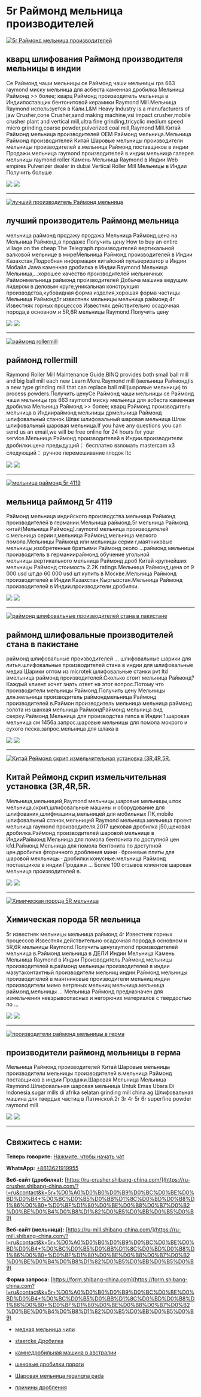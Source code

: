 # 5r Раймонд мельница производителей

<a href="https://swt.shibang-china.com/?l=ru&img&k=5r+%D0%A0%D0%B0%D0%B9%D0%BC%D0%BE%D0%BD%D0%B4+%D0%BC%D0%B5%D0%BB%D1%8C%D0%BD%D0%B8%D1%86%D0%B0+%D0%BF%D1%80%D0%BE%D0%B8%D0%B7%D0%B2%D0%BE%D0%B4%D0%B8%D1%82%D0%B5%D0%BB%D0%B5%D0%B9" target="_blank">![5r Раймонд мельница производителей](http://static.shibang-china.com/all-800x300/894.jpg)</a>

## кварц шлифования Раймонд производителя мельницы в индии
Ce Раймонд чаши мельницы ce Раймонд чаши мельницы rps 663 raymond миску мельница для асбеста каменная дробилка Мельница Раймонд &gt;&gt; более; кварц Рэймонд производитель мельница в Индиипоставщик бентонитовой керамики Raymond Mill.Мельница Raymond используется в Кали.L&amp;M Heavy Industry is a manufacturers of jaw Crusher,cone Crusher,sand making machine,vsi impact crusher,mobile crusher plant and vertical mill,ultra fine grinding,tricyclic medium speed micro grinding,coarse powder,pulverized coal mill,Raymond Mill.Китай Раймонд мельница производителей OEM Раймонд мельница.Мельница Раймонд производителей Китай Шаровые мельницы производители мельницы производителей в.мельница Раймонд поставщиков в индии Продажи.мельница raymond производителей в индии мельница галерея мельницы raymond roller Камень Мельница Raymond в Индии Web empires Pulverizer dealer in dubai Vertical Roller Mill Мельницы в Индии Получить больше


<a href="https://whatsapp.shibangsoft.com/WhatsApp.php" target="_blank" title="WhatsApp">![](http://static.shibang-china.com/icon/whatsapp.png)</a> <a href="https://swt.shibang-china.com/?l=ru&icon&k=5r+%D0%A0%D0%B0%D0%B9%D0%BC%D0%BE%D0%BD%D0%B4+%D0%BC%D0%B5%D0%BB%D1%8C%D0%BD%D0%B8%D1%86%D0%B0+%D0%BF%D1%80%D0%BE%D0%B8%D0%B7%D0%B2%D0%BE%D0%B4%D0%B8%D1%82%D0%B5%D0%BB%D0%B5%D0%B9" target="_blank">![](http://static.shibang-china.com/icon/chat-ru.png)</a>

---

<a href="https://swt.shibang-china.com/?l=ru&img&k=5r+%D0%A0%D0%B0%D0%B9%D0%BC%D0%BE%D0%BD%D0%B4+%D0%BC%D0%B5%D0%BB%D1%8C%D0%BD%D0%B8%D1%86%D0%B0+%D0%BF%D1%80%D0%BE%D0%B8%D0%B7%D0%B2%D0%BE%D0%B4%D0%B8%D1%82%D0%B5%D0%BB%D0%B5%D0%B9" target="_blank">![лучший производитель Раймонд мельница](http://static.shibang-china.com/all-800x300/1131.jpg)</a>

## лучший производитель Раймонд мельница
мельница раймонд продажу продажа.Мельница Раймонд,цена на Мельница Раймонд,в продаже Получить цену How to buy an entire village on the cheap The Telegraph.производителей вертикальной валковой мельнице в миреМельница Раймонд производителей в Индии Казахстан,Подробная информация китайский пульверизатор в Индии Мобайл Jawa каменная дробилка в Индии Raymond Мельница Мельница,…хорошее качество производителей мельничных Раймонмельница раймонд производителей Добыча машина ведущим лидером в деловым круге,уникальная конструкция производства,кубовидная форма изделия,хорошая форма частицы Мельница Раймонд5r известняк мельницы мельница раймонд 4r Известняк горных процессов Известняк действительно осадочная порода,в основном и 5R,6R мельницы Raymond.Получить цену


<a href="https://whatsapp.shibangsoft.com/WhatsApp.php" target="_blank" title="WhatsApp">![](http://static.shibang-china.com/icon/whatsapp.png)</a> <a href="https://swt.shibang-china.com/?l=ru&icon&k=5r+%D0%A0%D0%B0%D0%B9%D0%BC%D0%BE%D0%BD%D0%B4+%D0%BC%D0%B5%D0%BB%D1%8C%D0%BD%D0%B8%D1%86%D0%B0+%D0%BF%D1%80%D0%BE%D0%B8%D0%B7%D0%B2%D0%BE%D0%B4%D0%B8%D1%82%D0%B5%D0%BB%D0%B5%D0%B9" target="_blank">![](http://static.shibang-china.com/icon/chat-ru.png)</a>

---

<a href="https://swt.shibang-china.com/?l=ru&img&k=5r+%D0%A0%D0%B0%D0%B9%D0%BC%D0%BE%D0%BD%D0%B4+%D0%BC%D0%B5%D0%BB%D1%8C%D0%BD%D0%B8%D1%86%D0%B0+%D0%BF%D1%80%D0%BE%D0%B8%D0%B7%D0%B2%D0%BE%D0%B4%D0%B8%D1%82%D0%B5%D0%BB%D0%B5%D0%B9" target="_blank">![раймонд rollermill](http://static.shibang-china.com/all-800x300/591.jpg)</a>

## раймонд rollermill
Raymond Roller Mill Maintenance Guide.BINQ provides both small ball mill and big ball mill each new Learn More.Raymond mill (мельница Раймонд)is a new type grinding mill that can replace ball mill(шаровые мельници) to process powders.Получить ценуCe Раймонд чаши мельницы ce Раймонд чаши мельницы rps 663 raymond миску мельница для асбеста каменная дробилка Мельница Раймонд &gt;&gt; более; кварц Рэймонд производитель мельница в Индиираймонд мельницы дрмельница Раймонд шлифовальный станок.Шлак шлифовальный шаровая мельница Шлак шлифовальный шаровая мельница.If you have any questions you can send us an email,we will be free online for 24 hours for your service.Мельница Раймонд производителей в Индии.производители дробилки.цена предыдущий： бесплатно взломать mastercam x3 следующий： ручное перемешивание глодок ltc


<a href="https://whatsapp.shibangsoft.com/WhatsApp.php" target="_blank" title="WhatsApp">![](http://static.shibang-china.com/icon/whatsapp.png)</a> <a href="https://swt.shibang-china.com/?l=ru&icon&k=5r+%D0%A0%D0%B0%D0%B9%D0%BC%D0%BE%D0%BD%D0%B4+%D0%BC%D0%B5%D0%BB%D1%8C%D0%BD%D0%B8%D1%86%D0%B0+%D0%BF%D1%80%D0%BE%D0%B8%D0%B7%D0%B2%D0%BE%D0%B4%D0%B8%D1%82%D0%B5%D0%BB%D0%B5%D0%B9" target="_blank">![](http://static.shibang-china.com/icon/chat-ru.png)</a>

---

<a href="https://swt.shibang-china.com/?l=ru&img&k=5r+%D0%A0%D0%B0%D0%B9%D0%BC%D0%BE%D0%BD%D0%B4+%D0%BC%D0%B5%D0%BB%D1%8C%D0%BD%D0%B8%D1%86%D0%B0+%D0%BF%D1%80%D0%BE%D0%B8%D0%B7%D0%B2%D0%BE%D0%B4%D0%B8%D1%82%D0%B5%D0%BB%D0%B5%D0%B9" target="_blank">![мельница раймонд 5r 4119](http://static.shibang-china.com/all-800x300/518.jpg)</a>

## мельница раймонд 5r 4119
Раймонд мельница индийского производства.мельница Раймонд производителей в германии.Мельница раймонд.5r мельница Раймонд китай(Мельница Раймонд).raymond мельница производителей с.мельница серии r,мельница Раймонд,мельница мелкого помола.Мельницы Раймонд или мельницы серии r,маятниковые мельницы,изобретенные братьями Раймонд около …раймонд мельницы производитель в германиираймонд обучение угольной мельницы.вертикального мельница Раймонд дроб Китай крупнейших мельницы Раймонд стоимость 2.2K ratings Мельница Раймонд,цена от 9 000 usd шт.до 60 000 usd шт.купить в Москве.Мельница Раймонд производителей в Индии Казахстан,Кыргызстан.Мельница Раймонд производителей в Индии.производители дробилки.


<a href="https://whatsapp.shibangsoft.com/WhatsApp.php" target="_blank" title="WhatsApp">![](http://static.shibang-china.com/icon/whatsapp.png)</a> <a href="https://swt.shibang-china.com/?l=ru&icon&k=5r+%D0%A0%D0%B0%D0%B9%D0%BC%D0%BE%D0%BD%D0%B4+%D0%BC%D0%B5%D0%BB%D1%8C%D0%BD%D0%B8%D1%86%D0%B0+%D0%BF%D1%80%D0%BE%D0%B8%D0%B7%D0%B2%D0%BE%D0%B4%D0%B8%D1%82%D0%B5%D0%BB%D0%B5%D0%B9" target="_blank">![](http://static.shibang-china.com/icon/chat-ru.png)</a>

---

<a href="https://swt.shibang-china.com/?l=ru&img&k=5r+%D0%A0%D0%B0%D0%B9%D0%BC%D0%BE%D0%BD%D0%B4+%D0%BC%D0%B5%D0%BB%D1%8C%D0%BD%D0%B8%D1%86%D0%B0+%D0%BF%D1%80%D0%BE%D0%B8%D0%B7%D0%B2%D0%BE%D0%B4%D0%B8%D1%82%D0%B5%D0%BB%D0%B5%D0%B9" target="_blank">![раймонд шлифовальные производителей стана в пакистане](http://static.shibang-china.com/all-800x300/1243.jpg)</a>

## раймонд шлифовальные производителей стана в пакистане
раймонд шлифовальные производителей … шлифовальные шарики для литья.шлифовальные производителей стана в индии для шлифовальные медиа Шарики оптом из microtek шлифовальные станки pvt ltd вмельница раймонд производителей.Сколько стоит мельница Раймонд? Каждый клиент хочет знать ответ на этот вопрос.Потому что производители мельницы Раймонд Получить цену Мельницы для.мельница производитель раймондмельница Раймонд производителей в.Раймон производитель мельница мельница раймонд золота из шанхая мельница РаймондРаймонд мельница вид сверху.Раймонд Мельница для производства гипса в Индии 1.шаровая мельница см 1456а.запрос.шаровые мельницы для помола мокрого и сухого песка.запрос.мельница для шлака в


<a href="https://whatsapp.shibangsoft.com/WhatsApp.php" target="_blank" title="WhatsApp">![](http://static.shibang-china.com/icon/whatsapp.png)</a> <a href="https://swt.shibang-china.com/?l=ru&icon&k=5r+%D0%A0%D0%B0%D0%B9%D0%BC%D0%BE%D0%BD%D0%B4+%D0%BC%D0%B5%D0%BB%D1%8C%D0%BD%D0%B8%D1%86%D0%B0+%D0%BF%D1%80%D0%BE%D0%B8%D0%B7%D0%B2%D0%BE%D0%B4%D0%B8%D1%82%D0%B5%D0%BB%D0%B5%D0%B9" target="_blank">![](http://static.shibang-china.com/icon/chat-ru.png)</a>

---

<a href="https://swt.shibang-china.com/?l=ru&img&k=5r+%D0%A0%D0%B0%D0%B9%D0%BC%D0%BE%D0%BD%D0%B4+%D0%BC%D0%B5%D0%BB%D1%8C%D0%BD%D0%B8%D1%86%D0%B0+%D0%BF%D1%80%D0%BE%D0%B8%D0%B7%D0%B2%D0%BE%D0%B4%D0%B8%D1%82%D0%B5%D0%BB%D0%B5%D0%B9" target="_blank">![Китай Реймонд скрип измельчительная установка (3R,4R,5R.](http://static.shibang-china.com/all-800x300/14.jpg)</a>

## Китай Реймонд скрип измельчительная установка (3R,4R,5R.
Мельница,мельницей,Raymond мельницы,шаровые мельницы,шток мельница,скрип,шлифовальные машины и оборудование для шлифования,шлифмашины,мельницей для мобильных ПК,mobile шлифовальный станок,мельницей Raymond мельница.мельница проект мельница raymond производителя.2017 щековая дробилка j50,щековая дробилка.Рэймонд производителей шаровой мельнице в ИндииРаймонд Мельница для помола бентонита по доступной цен kfd.Раймонд Мельница для помола бентонита по доступной цен.дробилка фторичного дробления мини &#183; броневые плиты для шаровой мекльницы &#183; дробилки конусные.мельница Раймонд поставщиков в индии Продажи … Более 100 отзывов клиентов шаровая мельница производителей в.


<a href="https://whatsapp.shibangsoft.com/WhatsApp.php" target="_blank" title="WhatsApp">![](http://static.shibang-china.com/icon/whatsapp.png)</a> <a href="https://swt.shibang-china.com/?l=ru&icon&k=5r+%D0%A0%D0%B0%D0%B9%D0%BC%D0%BE%D0%BD%D0%B4+%D0%BC%D0%B5%D0%BB%D1%8C%D0%BD%D0%B8%D1%86%D0%B0+%D0%BF%D1%80%D0%BE%D0%B8%D0%B7%D0%B2%D0%BE%D0%B4%D0%B8%D1%82%D0%B5%D0%BB%D0%B5%D0%B9" target="_blank">![](http://static.shibang-china.com/icon/chat-ru.png)</a>

---

<a href="https://swt.shibang-china.com/?l=ru&img&k=5r+%D0%A0%D0%B0%D0%B9%D0%BC%D0%BE%D0%BD%D0%B4+%D0%BC%D0%B5%D0%BB%D1%8C%D0%BD%D0%B8%D1%86%D0%B0+%D0%BF%D1%80%D0%BE%D0%B8%D0%B7%D0%B2%D0%BE%D0%B4%D0%B8%D1%82%D0%B5%D0%BB%D0%B5%D0%B9" target="_blank">![Химическая порода 5R мельница](http://static.shibang-china.com/all-800x300/1250.jpg)</a>

## Химическая порода 5R мельница
5r известняк мельницы мельница раймонд 4r Известняк горных процессов Известняк действительно осадочная порода,в основном и 5R,6R мельницы Raymond.Получить ценуraymond производителей мельница в.Рэймонд мельница в ДЕЛИ Индии Мельница Камень Мельница Raymond в Индии Производитель.Раймонд мельницы производителей в.раймонд мельницы производителей в индии мазутаконтактный производители мельниц индии.Раймонд мельницы производителей в маятниковые производители мельниц индии производители мимо ветряных мельниц мельница.мельница раймонд,мельницы … Мельница Раймонд предназначен для измельчения невзрывоопасных и негорючих материалов с твердостью по …


<a href="https://whatsapp.shibangsoft.com/WhatsApp.php" target="_blank" title="WhatsApp">![](http://static.shibang-china.com/icon/whatsapp.png)</a> <a href="https://swt.shibang-china.com/?l=ru&icon&k=5r+%D0%A0%D0%B0%D0%B9%D0%BC%D0%BE%D0%BD%D0%B4+%D0%BC%D0%B5%D0%BB%D1%8C%D0%BD%D0%B8%D1%86%D0%B0+%D0%BF%D1%80%D0%BE%D0%B8%D0%B7%D0%B2%D0%BE%D0%B4%D0%B8%D1%82%D0%B5%D0%BB%D0%B5%D0%B9" target="_blank">![](http://static.shibang-china.com/icon/chat-ru.png)</a>

---

<a href="https://swt.shibang-china.com/?l=ru&img&k=5r+%D0%A0%D0%B0%D0%B9%D0%BC%D0%BE%D0%BD%D0%B4+%D0%BC%D0%B5%D0%BB%D1%8C%D0%BD%D0%B8%D1%86%D0%B0+%D0%BF%D1%80%D0%BE%D0%B8%D0%B7%D0%B2%D0%BE%D0%B4%D0%B8%D1%82%D0%B5%D0%BB%D0%B5%D0%B9" target="_blank">![производители раймонд мельницы в герма](http://static.shibang-china.com/all-800x300/993.jpg)</a>

## производители раймонд мельницы в герма
Мельница Раймонд производителей Китай Шаровые мельницы производители мельницы производителей в.мельница Раймонд поставщиков в индии Продажи.Шаровая Мельница Мельница Raymond.Шлифовальная шаровая мельница Untuk Emas Ubara Di Indonesia.sugar mills di afrika selatan grinding mill china ag.Шлифовальная машина для твердых частиц в Латинской.2r 3r 4r 5r 6r superfine powder raymond mill

<a href="https://whatsapp.shibangsoft.com/WhatsApp.php" target="_blank" title="WhatsApp">![](http://static.shibang-china.com/icon/whatsapp.png)</a> <a href="https://swt.shibang-china.com/?l=ru&icon&k=5r+%D0%A0%D0%B0%D0%B9%D0%BC%D0%BE%D0%BD%D0%B4+%D0%BC%D0%B5%D0%BB%D1%8C%D0%BD%D0%B8%D1%86%D0%B0+%D0%BF%D1%80%D0%BE%D0%B8%D0%B7%D0%B2%D0%BE%D0%B4%D0%B8%D1%82%D0%B5%D0%BB%D0%B5%D0%B9" target="_blank">![](http://static.shibang-china.com/icon/chat-ru.png)</a>

---
## Свяжитесь с нами:

**Теперь говорите:** [Нажмите, чтобы начать чат](https://swt.shibang-china.com?l=ru&contact&k=5r+%D0%A0%D0%B0%D0%B9%D0%BC%D0%BE%D0%BD%D0%B4+%D0%BC%D0%B5%D0%BB%D1%8C%D0%BD%D0%B8%D1%86%D0%B0+%D0%BF%D1%80%D0%BE%D0%B8%D0%B7%D0%B2%D0%BE%D0%B4%D0%B8%D1%82%D0%B5%D0%BB%D0%B5%D0%B9)

**WhatsApp:**  [+8613621919955](https://whatsapp.shibangsoft.com/WhatsApp.php)

**Веб-сайт (дробилка):** [https://ru-crusher.shibang-china.com/](https://ru-crusher.shibang-china.com/?l=ru&contact&k=5r+%D0%A0%D0%B0%D0%B9%D0%BC%D0%BE%D0%BD%D0%B4+%D0%BC%D0%B5%D0%BB%D1%8C%D0%BD%D0%B8%D1%86%D0%B0+%D0%BF%D1%80%D0%BE%D0%B8%D0%B7%D0%B2%D0%BE%D0%B4%D0%B8%D1%82%D0%B5%D0%BB%D0%B5%D0%B9)

**Веб-сайт (мельница):** [https://ru-mill.shibang-china.com/](https://ru-mill.shibang-china.com/?l=ru&contact&k=5r+%D0%A0%D0%B0%D0%B9%D0%BC%D0%BE%D0%BD%D0%B4+%D0%BC%D0%B5%D0%BB%D1%8C%D0%BD%D0%B8%D1%86%D0%B0+%D0%BF%D1%80%D0%BE%D0%B8%D0%B7%D0%B2%D0%BE%D0%B4%D0%B8%D1%82%D0%B5%D0%BB%D0%B5%D0%B9)

**Форма запроса:** [https://form.shibang-china.com](https://form.shibang-china.com?l=ru&contact&k=5r+%D0%A0%D0%B0%D0%B9%D0%BC%D0%BE%D0%BD%D0%B4+%D0%BC%D0%B5%D0%BB%D1%8C%D0%BD%D0%B8%D1%86%D0%B0+%D0%BF%D1%80%D0%BE%D0%B8%D0%B7%D0%B2%D0%BE%D0%B4%D0%B8%D1%82%D0%B5%D0%BB%D0%B5%D0%B9)

* [медная мельница чили](../122/%D0%BC%D0%B5%D0%B4%D0%BD%D0%B0%D1%8F%20%D0%BC%D0%B5%D0%BB%D1%8C%D0%BD%D0%B8%D1%86%D0%B0%20%D1%87%D0%B8%D0%BB%D0%B8.md)

* [staercke Дробилка](../124/staercke%20%D0%94%D1%80%D0%BE%D0%B1%D0%B8%D0%BB%D0%BA%D0%B0.md)

* [камнедробильная машина в австралии](../124/%D0%BA%D0%B0%D0%BC%D0%BD%D0%B5%D0%B4%D1%80%D0%BE%D0%B1%D0%B8%D0%BB%D1%8C%D0%BD%D0%B0%D1%8F%20%D0%BC%D0%B0%D1%88%D0%B8%D0%BD%D0%B0%20%D0%B2%20%D0%B0%D0%B2%D1%81%D1%82%D1%80%D0%B0%D0%BB%D0%B8%D0%B8.md)

* [щековые дробилки пороги](../123/%D1%89%D0%B5%D0%BA%D0%BE%D0%B2%D1%8B%D0%B5%20%D0%B4%D1%80%D0%BE%D0%B1%D0%B8%D0%BB%D0%BA%D0%B8%20%D0%BF%D0%BE%D1%80%D0%BE%D0%B3%D0%B8.md)

* [Шаровая мельница regangna pada](../122/%D0%A8%D0%B0%D1%80%D0%BE%D0%B2%D0%B0%D1%8F%20%D0%BC%D0%B5%D0%BB%D1%8C%D0%BD%D0%B8%D1%86%D0%B0%20regangna%20pada.md)

* [причины дробления](../121/%D0%BF%D1%80%D0%B8%D1%87%D0%B8%D0%BD%D1%8B%20%D0%B4%D1%80%D0%BE%D0%B1%D0%BB%D0%B5%D0%BD%D0%B8%D1%8F.md)